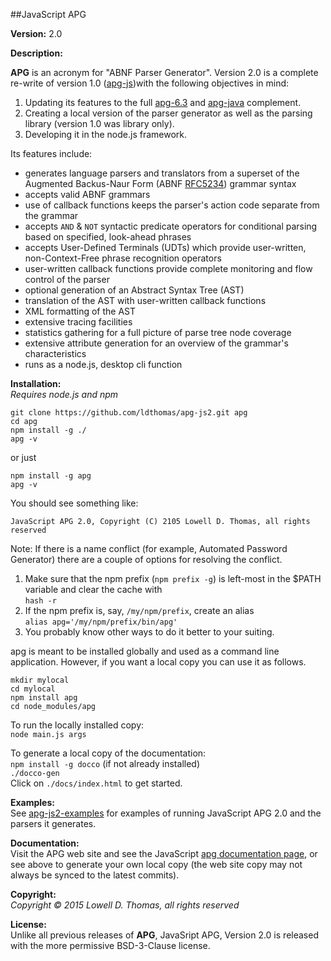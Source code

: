 ##JavaScript APG

**Version:**  2.0

**Description:**  

**APG** is an acronym for "ABNF Parser Generator". Version 2.0 is a complete re-write of version 1.0 (<a href="https://github.com/ldthomas/apg-js">apg-js</a>)with the following objectives in mind:
<ol>
<li>Updating its features to the full <a href="https://github.com/ldthomas/apg-6.3">apg-6.3</a> and <a href="https://github.com/ldthomas/apg-java">apg-java</a> complement.</li>
<li>Creating a local version of the parser generator as well as the parsing library (version 1.0 was library only).</li>
<li>Developing it in the node.js framework.</li>
</ol>

Its features include:

<ul>
<li>generates language parsers and translators from a superset of the Augmented Backus-Naur Form (ABNF <a href="https://tools.ietf.org/html/rfc5234">RFC5234</a>) grammar syntax</li>
<li>accepts valid ABNF grammars</li>
<li>use of callback functions keeps the parser's action code separate from the grammar</li>
<li>accepts <code>AND</code> & <code>NOT</code> syntactic predicate operators for conditional parsing based on specified, look-ahead phrases</li>
<li>accepts User-Defined Terminals (UDTs) which provide user-written, non-Context-Free phrase recognition operators</li>
<li>user-written callback functions provide complete monitoring and flow control of the parser</li>
<li>optional generation of an Abstract Syntax Tree (AST)</li>
<li>translation of the AST with user-written callback functions</li>
<li>XML formatting of the AST</li>
<li>extensive tracing facilities</li>
<li>statistics gathering for a full picture of parse tree node coverage</li>
<li>extensive attribute generation for an overview of the grammar's characteristics</li>
<li>runs as a node.js, desktop cli function</li>
</ul>

**Installation:**  
*Requires node.js and npm*

```
git clone https://github.com/ldthomas/apg-js2.git apg
cd apg
npm install -g ./
apg -v
```
or just
```
npm install -g apg
apg -v
```
You should see something like:

`JavaScript APG 2.0, Copyright (C) 2105 Lowell D. Thomas, all rights reserved`

Note: If there is a name conflict (for example, Automated Password Generator) there are a couple of options for
resolving the conflict.
<ol>
<li>Make sure that the npm prefix (<code>npm prefix -g</code>) is left-most in the $PATH variable and clear the cache with
<br><code>hash -r</code></li>
<li>If the npm prefix is, say, <code>/my/npm/prefix</code>, create an alias<br>
<code>alias apg='/my/npm/prefix/bin/apg'</code></li>
<li>You probably know other ways to do it better to your suiting.</li>
</ol>

apg is meant to be installed globally and used as a command line application.
However, if you want a local copy you can use it as follows.
```
mkdir mylocal
cd mylocal
npm install apg
cd node_modules/apg
```
To run the locally installed copy:<br>
`node main.js args`<br>

To generate a local copy of the documentation:<br>
`npm install -g docco` (if not already installed)<br>
`./docco-gen`<br>
Click on `./docs/index.html` to get started.

**Examples:**  
See <a href="https://github.com/ldthomas/apg-js2-examples">apg-js2-examples</a> for examples of running JavaScript APG 2.0 and the parsers it generates.
  
**Documentation:**  
Visit the APG web site and see the JavaScript [apg documentation page](./#),
or see above to generate your own local copy (the web site copy may not always be synced to the latest commits).  

**Copyright:**  
  *Copyright &copy; 2015 Lowell D. Thomas, all rights reserved*  

**License:**  
Unlike all previous releases of **APG**, JavaSript APG, Version 2.0 is released with the more permissive BSD-3-Clause license.
      
